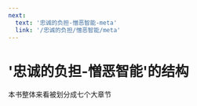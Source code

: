 ```yaml
---
next:
  text: '忠诚的负担-憎恶智能-meta'
  link: '/忠诚的负担/憎恶智能/meta'
---
```


# '忠诚的负担-憎恶智能'的结构

本书整体来看被划分成七个大章节
